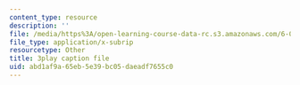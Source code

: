 ```yaml
---
content_type: resource
description: ''
file: /media/https%3A/open-learning-course-data-rc.s3.amazonaws.com/6-042j-mathematics-for-computer-science-spring-2015/abd1af9a65eb5e39bc05daeadf7655c0_fV3v6qQ3w4A.vtt
file_type: application/x-subrip
resourcetype: Other
title: 3play caption file
uid: abd1af9a-65eb-5e39-bc05-daeadf7655c0
---
```

